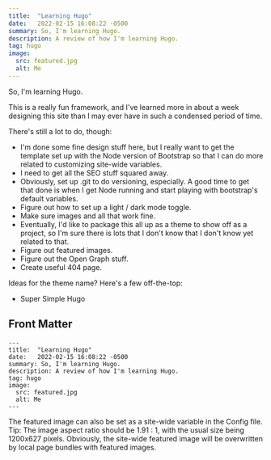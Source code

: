 ```yaml
---
title:  "Learning Hugo"
date:   2022-02-15 16:08:22 -0500
summary: So, I'm learning Hugo.
description: A review of how I'm learning Hugo.
tag: hugo
image:
  src: featured.jpg
  alt: Me
---
```


So, I'm learning Hugo.

This is a really fun framework, and I've learned more in about a week designing this site than I may ever have in such a condensed period of time.

There's still a lot to do, though:

- I'm done some fine design stuff here, but I really want to get the template set up with the Node version of Bootstrap so that I can do more related to customizing site-wide variables.
- I need to get all the SEO stuff squared away.
- Obviously, set up .git to do versioning, especially. A good time to get that done is when I get Node running and start playing with bootstrap's default variables.
- Figure out how to set up a light / dark mode toggle.
- Make sure images and all that work fine.
- Eventually, I'd like to package this all up as a theme to show off as a project, so I'm sure there is lots that I don't know that I don't know yet related to that.
- Figure out featured images.
- Figure out the Open Graph stuff.
- Create useful 404 page.

Ideas for the theme name? Here's a few off-the-top:

- Super Simple Hugo

## Front Matter

```
---
title:  "Learning Hugo"
date:   2022-02-15 16:08:22 -0500
summary: So, I'm learning Hugo.
description: A review of how I'm learning Hugo.
tag: hugo
image:
  src: featured.jpg
  alt: Me
---
```

The featured image can also be set as a site-wide variable in the Config file. Tip: The image aspect ratio should be 1.91 : 1, with the usual size being 1200x627 pixels. Obviously, the site-wide featured image will be overwritten by local page bundles with featured images.
